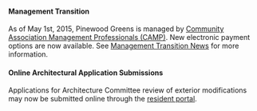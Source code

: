 
#### Management Transition

As of May 1st, 2015, Pinewood Greens is managed by [Community Association Management Professionals (CAMP)](http://www.gocampmgmt.com/).  New electronic payment options are now available.  See [Management Transition News](transition.html) for more information.

#### Online Architectural Application Submissions

Applications for Architecture Committee review of exterior modifications may now be submitted online through the [resident portal](http://www.ciranet.com/ResidentPortal).
